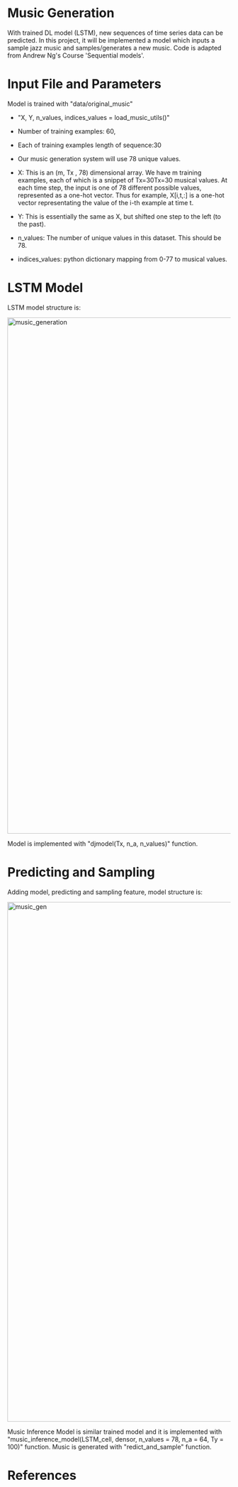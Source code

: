 # Music Generation

With trained DL model (LSTM), new sequences of time series data can be predicted. In this project, it will be implemented a model which inputs a sample jazz music and samples/generates a new music. Code is adapted from Andrew Ng's Course 'Sequential models'.

# Input File and Parameters
Model is trained with "data/original_music"
* "X, Y, n_values, indices_values = load_music_utils()"
* Number of training examples: 60,
* Each of training examples length of sequence:30
* Our music generation system will use 78 unique values. 

* X: This is an (m,  Tx , 78) dimensional array. We have m training examples, each of which is a snippet of  Tx=30Tx=30  musical values. At each time step, the input is one of 78 different possible values, represented as a one-hot vector. Thus for example, X[i,t,:] is a one-hot vector representating the value of the i-th example at time t.
* Y: This is essentially the same as X, but shifted one step to the left (to the past). 
* n_values: The number of unique values in this dataset. This should be 78.
* indices_values: python dictionary mapping from 0-77 to musical values.

# LSTM Model
LSTM model structure is:

<img width="1163" alt="music_generation" src="https://user-images.githubusercontent.com/10358317/44003036-cde60b9a-9e54-11e8-88d4-88d8c9ad0144.png">

Model is implemented with "djmodel(Tx, n_a, n_values)" function.

# Predicting and Sampling
Adding model, predicting and sampling feature, model structure is: 

<img width="1171" alt="music_gen" src="https://user-images.githubusercontent.com/10358317/44003040-d8f6335c-9e54-11e8-9260-ce930c271437.png">

Music Inference Model is similar trained model and it is implemented with "music_inference_model(LSTM_cell, densor, n_values = 78, n_a = 64, Ty = 100)" function. Music is generated with "redict_and_sample" function.

# References
